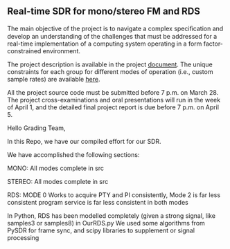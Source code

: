 ## Real-time SDR for mono/stereo FM and RDS

The main objective of the project is to navigate a complex speciﬁcation and develop an understanding of the challenges that must be addressed for a real-time implementation of a computing system operating in a form factor-constrained environment. 

The project description is available in the project [document](doc/3dy4-project-2024.pdf). The unique constraints for each group for different modes of operation (i.e., custom sample rates) are available [here](doc/3dy4-constraints-group-0.pdf).

All the project source code must be submitted before 7 p.m. on March 28. The project cross-examinations and oral presentations will run in the week of April 1, and the detailed final project report is due before 7 p.m. on April 5. 

Hello Grading Team,

In this Repo, we have our compiled effort for our SDR. 

We have accomplished the following sections:

MONO: All modes complete in src

STEREO: All modes complete in src

RDS: MODE 0 Works to acquire PTY and PI consistently, Mode 2 is far less consistent
program service is far less consistent in both modes

In Python, RDS has been modelled completely (given a strong signal, like samples3 or samples8) in OurRDS.py
We used some algorithms from PySDR for frame sync, and scipy libraries to supplement or signal processing
